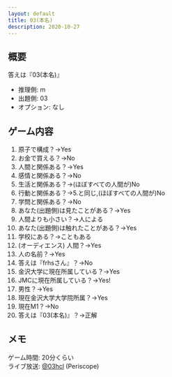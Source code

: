 ```yaml
---
layout: default
title: 03(本名)
description: 2020-10-27
---
```


## 概要

答えは『03(本名)』

- 推理側: m
- 出題側: 03
- オプション: なし

## ゲーム内容

1. 原子で構成？→Yes
2. お金で買える？→No
3. 人間と関係ある？→Yes
4. 感情と関係ある？→No
5. 生活と関係ある？→(ほぼすべての人間が)No
6. 行動と関係ある？→5.と同じ,(ほぼすべての人間が)No
7. 学問と関係ある？→No
8. あなた(出題側)は見たことがある？→Yes
9. 人間よりも小さい？→人による
10. あなた(出題側)は触れたことがある？→Yes
11. 学校にある？→こともある
12. (オーディエンス) 人間？→Yes
13. 人の名前？→Yes
14. 答えは『frhsさん』？→No
15. 金沢大学に現在所属している？→Yes
16. JMCに現在所属している？→Yes!
17. 男性？→Yes
18. 現在金沢大学大学院所属？→Yes
19. 現在M1？→No
20. 答えは『03(本名)』？→正解

## メモ

ゲーム時間: 20分くらい  
ライブ放送: [@03hcl](https://www.periscope.tv/03hcl/1nAKEApMEneKL) (Periscope)
